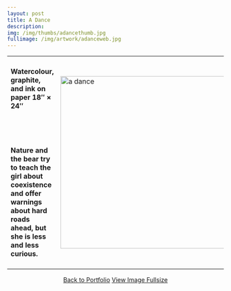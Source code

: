 ```yaml
---
layout: post
title: A Dance
description:
img: /img/thumbs/adancethumb.jpg
fullimage: /img/artwork/adanceweb.jpg
---
```

<table>
  <colgroup>
      <col style="width:50%"/>
      <col style="width:50%"/>
  </colgroup>
  <tr>
  <td><h4>Watercolour, graphite, and ink on paper 18&Prime; &times; 24&Prime;</h4><br/><br/><h4>Nature and the bear try to teach the girl about coexistence and offer warnings about hard roads ahead, but she is less and less curious.</h4></td>
    <td rowspan="2"><img src="{{ page.fullimage | prepend: site.baseurl | prepend: site.url }}" alt="a dance" width="400" title="A Dance"></td>
  </tr>
</table>


<center>
  <a href="{{ site.url }}/portfolio" class="button">Back to Portfolio</a>
  <a href="{{ page.fullimage }}" class="button">View Image Fullsize</a>
</center>
